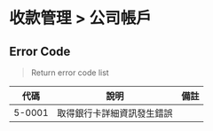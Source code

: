 # 收款管理 > 公司帳戶

## Error Code
> Return error code list

| 代碼    |             說明                 |   備註  |
| ------ | -------------------------------- | ------ |
| 5-0001 |         取得銀行卡詳細資訊發生錯誤    |        |
